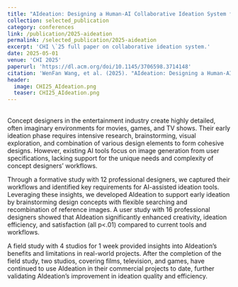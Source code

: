 ```yaml
---
title: "AIdeation: Designing a Human-AI Collaborative Ideation System for Concept Designers"
collection: selected_publication
category: conferences
link: /publication/2025-aideation
permalink: /selected_publication/2025-aideation
excerpt: 'CHI \`25 full paper on collaborative ideation system.'
date: 2025-05-01
venue: 'CHI 2025'
paperurl: 'https://dl.acm.org/doi/10.1145/3706598.3714148'
citation: 'WenFan Wang, et al. (2025). "AIdeation: Designing a Human-AI Collaborative Ideation System for Concept Designers." <i>CHI 2025</i>.'
header:
  image: CHI25_AIdeation.png
  teaser: CHI25_AIdeation.png
---
```


\
Concept designers in the entertainment industry create highly detailed, often imaginary environments for movies, games, and TV shows. Their early ideation phase requires intensive research, brainstorming, visual exploration, and combination of various design elements to form cohesive designs. However, existing AI tools focus on image generation from user specifications, lacking support for the unique needs and complexity of concept designers’ workflows.

Through a formative study with 12 professional designers, we captured their workflows and identified key requirements for AI-assisted ideation tools. Leveraging these insights, we developed AIdeation to support early ideation by brainstorming design concepts with flexible searching and recombination of reference images. A user study with 16 professional designers showed that AIdeation significantly enhanced creativity, ideation efficiency, and satisfaction (all p<.01) compared to current tools and workflows.

A field study with 4 studios for 1 week provided insights into AIdeation’s benefits and limitations in real-world projects. After the completion of the field study, two studios, covering films, television, and games, have continued to use AIdeation in their commercial projects to date, further validating AIdeation’s improvement in ideation quality and efficiency.